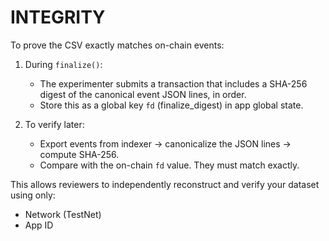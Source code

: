 # INTEGRITY

To prove the CSV exactly matches on-chain events:

1) During `finalize()`:
   - The experimenter submits a transaction that includes a SHA-256 digest of the canonical event JSON lines, in order.
   - Store this as a global key `fd` (finalize_digest) in app global state.

2) To verify later:
   - Export events from indexer → canonicalize the JSON lines → compute SHA-256.
   - Compare with the on-chain `fd` value. They must match exactly.

This allows reviewers to independently reconstruct and verify your dataset using only:
- Network (TestNet)
- App ID
